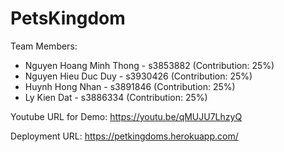 # PetsKingdom

Team Members: 

- Nguyen Hoang Minh Thong - s3853882 (Contribution: 25%)
- Nguyen Hieu Duc Duy - s3930426 (Contribution: 25%)
- Huynh Hong Nhan - s3891846 (Contribution: 25%)
- Ly Kien Dat - s3886334 (Contribution: 25%)

Youtube URL for Demo: https://youtu.be/qMUJU7LhzyQ

Deployment URL: https://petkingdoms.herokuapp.com/
